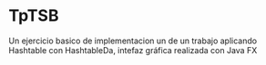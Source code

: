 # TpTSB
Un ejercicio basico de implementacion un de un trabajo aplicando Hashtable con HashtableDa, intefaz gráfica realizada con Java FX
